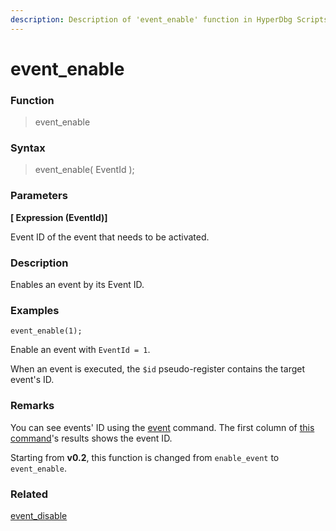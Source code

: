 ```yaml
---
description: Description of 'event_enable' function in HyperDbg Scripts
---
```


# event\_enable

### Function

> event\_enable

### Syntax

> event\_enable( EventId );

### Parameters

**\[ Expression (EventId)]**

Event ID of the event that needs to be activated.

### Description

Enables an event by its Event ID.

### Examples

`event_enable(1);`

Enable an event with `EventId = 1`.

When an event is executed, the `$id` pseudo-register contains the target event's ID.

### Remarks

You can see events' ID using the [event](https://docs.hyperdbg.org/commands/debugging-commands/events) command. The first column of [this command](https://docs.hyperdbg.org/commands/debugging-commands/events)'s results shows the event ID.

Starting from **v0.2**, this function is changed from `enable_event` to `event_enable`.

### Related

[event\_disable](https://docs.hyperdbg.org/commands/scripting-language/functions/events/event\_disable)
